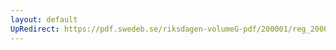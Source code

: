 ```yaml
---
layout: default
UpRedirect: https://pdf.swedeb.se/riksdagen-volumeG-pdf/200001/reg_200001/reg_200001_0201.pdf
---
```

